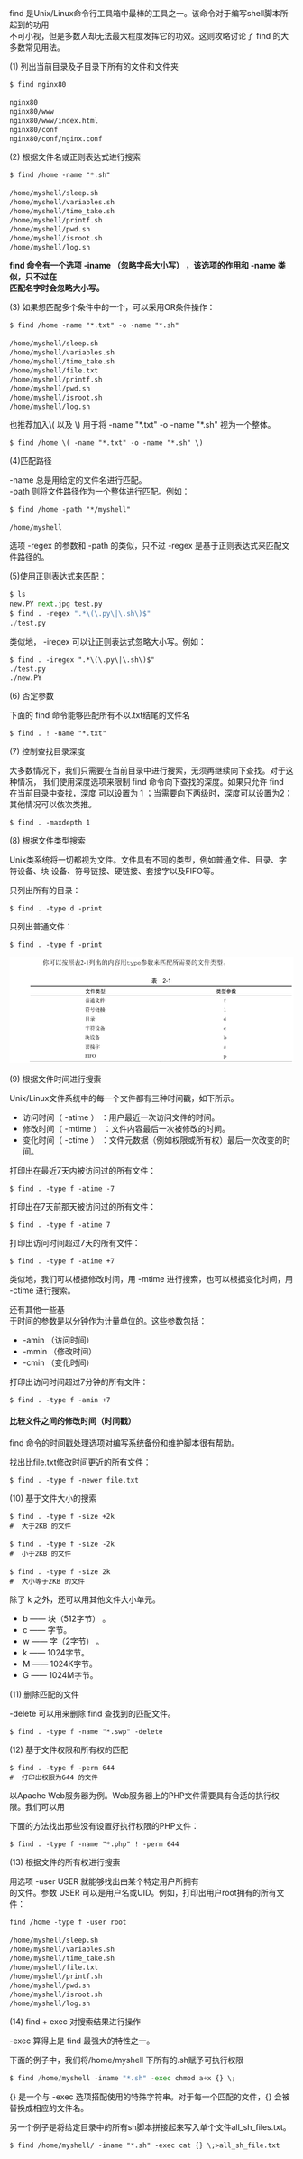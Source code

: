 find 是Unix/Linux命令行工具箱中最棒的工具之一。该命令对于编写shell脚本所起到的功用  
不可小视，但是多数人却无法最大程度发挥它的功效。这则攻略讨论了 find 的大多数常见用法。

\(1\) 列出当前目录及子目录下所有的文件和文件夹

```
$ find nginx80

nginx80
nginx80/www
nginx80/www/index.html
nginx80/conf
nginx80/conf/nginx.conf
```

\(2\) 根据文件名或正则表达式进行搜索

```
$ find /home -name "*.sh"

/home/myshell/sleep.sh
/home/myshell/variables.sh
/home/myshell/time_take.sh
/home/myshell/printf.sh
/home/myshell/pwd.sh
/home/myshell/isroot.sh
/home/myshell/log.sh
```

**find 命令有一个选项  -iname （忽略字母大小写） ，该选项的作用和  -name 类似，只不过在  
匹配名字时会忽略大小写。**

\(3\) 如果想匹配多个条件中的一个，可以采用OR条件操作：

```
$ find /home -name "*.txt" -o -name "*.sh"

/home/myshell/sleep.sh
/home/myshell/variables.sh
/home/myshell/time_take.sh
/home/myshell/file.txt
/home/myshell/printf.sh
/home/myshell/pwd.sh
/home/myshell/isroot.sh
/home/myshell/log.sh
```

也推荐加入\\( 以及 \\) 用于将 -name "\*.txt" -o -name "\*.sh" 视为一个整体。

```
$ find /home \( -name "*.txt" -o -name "*.sh" \)
```

\(4\)匹配路径

-name 总是用给定的文件名进行匹配。  
-path 则将文件路径作为一个整体进行匹配。例如：

```
$ find /home -path "*/myshell"

/home/myshell
```

选项 -regex 的参数和 -path 的类似，只不过 -regex 是基于正则表达式来匹配文件路径的。

\(5\)使用正则表达式来匹配：

```py
$ ls
new.PY next.jpg test.py
$ find . -regex ".*\(\.py\|\.sh\)$"
./test.py
```

类似地， -iregex 可以让正则表达式忽略大小写。例如：

```
$ find . -iregex ".*\(\.py\|\.sh\)$"
./test.py
./new.PY
```

\(6\) 否定参数

下面的 find 命令能够匹配所有不以.txt结尾的文件名

```
$ find . ! -name "*.txt"
```

\(7\) 控制查找目录深度

大多数情况下，我们只需要在当前目录中进行搜索，无须再继续向下查找。对于这种情况， 我们使用深度选项来限制 find 命令向下查找的深度。如果只允许 find 在当前目录中查找，深度 可以设置为 1 ；当需要向下两级时，深度可以设置为2；其他情况可以依次类推。

```
$ find . -maxdepth 1
```

\(8\) 根据文件类型搜索

Unix类系统将一切都视为文件。文件具有不同的类型，例如普通文件、目录、字符设备、块 设备、符号链接、硬链接、套接字以及FIFO等。

只列出所有的目录：

```
$ find . -type d -print
```

只列出普通文件：

```
$ find . -type f -print
```

![](/assets/impor12123123123t.png)

\(9\) 根据文件时间进行搜索

Unix/Linux文件系统中的每一个文件都有三种时间戳，如下所示。

* 访问时间（ -atime ） ：用户最近一次访问文件的时间。
* 修改时间（ -mtime ） ：文件内容最后一次被修改的时间。
* 变化时间（ -ctime ） ：文件元数据（例如权限或所有权）最后一次改变的时间。

打印出在最近7天内被访问过的所有文件：

```
$ find . -type f -atime -7
```

打印出在7天前那天被访问过的所有文件：

```
$ find . -type f -atime 7
```

打印出访问时间超过7天的所有文件：

```
$ find . -type f -atime +7
```

类似地，我们可以根据修改时间，用 -mtime 进行搜索，也可以根据变化时间，用 -ctime 进行搜索。

还有其他一些基  
于时间的参数是以分钟作为计量单位的。这些参数包括：

* -amin （访问时间） 
* -mmin （修改时间）
* -cmin （变化时间） 

打印出访问时间超过7分钟的所有文件：

```
$ find . -type f -amin +7
```

#### 比较文件之间的修改时间（时间戳）

find 命令的时间戳处理选项对编写系统备份和维护脚本很有帮助。

找出比file.txt修改时间更近的所有文件：

```
$ find . -type f -newer file.txt
```

\(10\) 基于文件大小的搜索

```
$ find . -type f -size +2k
#  大于2KB 的文件

$ find . -type f -size -2k
#  小于2KB 的文件

$ find . -type f -size 2k
#  大小等于2KB 的文件
```

除了 k 之外，还可以用其他文件大小单元。

* b —— 块（512字节） 。
* c —— 字节。
* w —— 字（2字节） 。
* k —— 1024字节。
* M —— 1024K字节。
* G —— 1024M字节。

\(11\) 删除匹配的文件

-delete 可以用来删除 find 查找到的匹配文件。

```
$ find . -type f -name "*.swp" -delete
```

\(12\) 基于文件权限和所有权的匹配

```
$ find . -type f -perm 644
#  打印出权限为644 的文件
```

以Apache Web服务器为例。Web服务器上的PHP文件需要具有合适的执行权限。我们可以用

下面的方法找出那些没有设置好执行权限的PHP文件：

```
$ find . -type f -name "*.php" ! -perm 644
```

\(13\) 根据文件的所有权进行搜索

用选项  -user USER 就能够找出由某个特定用户所拥有  
的文件。参数 USER 可以是用户名或UID。例如，打印出用户root拥有的所有文件：

```
find /home -type f -user root

/home/myshell/sleep.sh
/home/myshell/variables.sh
/home/myshell/time_take.sh
/home/myshell/file.txt
/home/myshell/printf.sh
/home/myshell/pwd.sh
/home/myshell/isroot.sh
/home/myshell/log.sh
```

\(14\) find + exec 对搜索结果进行操作

-exec 算得上是 find 最强大的特性之一。

下面的例子中，我们将/home/myshell 下所有的.sh赋予可执行权限

```py
$ find /home/myshell -iname "*.sh" -exec chmod a+x {} \;
```

{} 是一个与  -exec 选项搭配使用的特殊字符串。对于每一个匹配的文件，{} 会被替换成相应的文件名。

另一个例子是将给定目录中的所有sh脚本拼接起来写入单个文件all\_sh\_files.txt。

```
$ find /home/myshell/ -iname "*.sh" -exec cat {} \;>all_sh_file.txt
```

```

```



